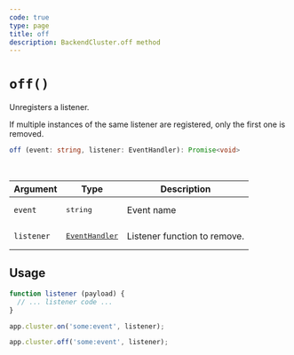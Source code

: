 ```yaml
---
code: true
type: page
title: off
description: BackendCluster.off method
---
```


# `off()`

<SinceBadge version="auto-version" />
<CustomBadge type="error" text="Experimental: non-backward compatible changes or removal may occur in any future release."/>

Unregisters a listener.

If multiple instances of the same listener are registered, only the first one is removed.

```ts
off (event: string, listener: EventHandler): Promise<void>
```

<br/>

| Argument | Type                  | Description                   |
|----------|-----------------------|-------------------------------|
| `event` | <pre>string</pre> | Event name |
| `listener` | <pre>[EventHandler](/core/2/framework/types/event-handler)</pre> | Listener function to remove. |

## Usage

```js
function listener (payload) {
  // ... listener code ...
}

app.cluster.on('some:event', listener);

app.cluster.off('some:event', listener);
```
